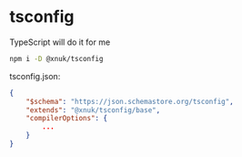 # tsconfig
TypeScript will do it for me

```sh
npm i -D @xnuk/tsconfig
```
tsconfig.json:
```json
{
	"$schema": "https://json.schemastore.org/tsconfig",
	"extends": "@xnuk/tsconfig/base",
	"compilerOptions": {
		...
	}
}

```
